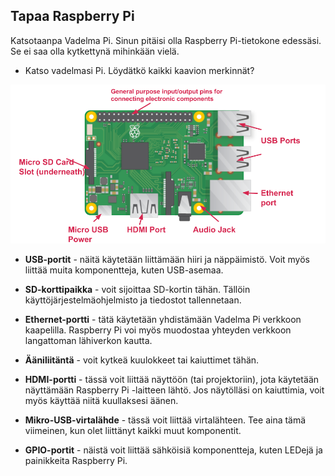 ## Tapaa Raspberry Pi

Katsotaanpa Vadelma Pi. Sinun pitäisi olla Raspberry Pi-tietokone edessäsi. Se ei saa olla kytkettynä mihinkään vielä.

+ Katso vadelmasi Pi. Löydätkö kaikki kaavion merkinnät?

![kuvakaappaus](images/pi-labelled-names.png)

+ **USB-portit** - näitä käytetään liittämään hiiri ja näppäimistö. Voit myös liittää muita komponentteja, kuten USB-asemaa.

+ **SD-korttipaikka** - voit sijoittaa SD-kortin tähän. Tällöin käyttöjärjestelmäohjelmisto ja tiedostot tallennetaan.

+ **Ethernet-portti** - tätä käytetään yhdistämään Vadelma Pi verkkoon kaapelilla. Raspberry Pi voi myös muodostaa yhteyden verkkoon langattoman lähiverkon kautta.

+ **Ääniliitäntä** - voit kytkeä kuulokkeet tai kaiuttimet tähän.

+ **HDMI-portti** - tässä voit liittää näyttöön (tai projektoriin), jota käytetään näyttämään Raspberry Pi -laitteen lähtö. Jos näytölläsi on kaiuttimia, voit myös käyttää niitä kuullaksesi äänen.

+ **Mikro-USB-virtalähde** - tässä voit liittää virtalähteen. Tee aina tämä viimeinen, kun olet liittänyt kaikki muut komponentit.

+ **GPIO-portit** - näistä voit liittää sähköisiä komponentteja, kuten LEDejä ja painikkeita Raspberry Pi.